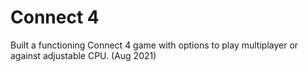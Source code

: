 # Connect 4

 Built a functioning Connect 4 game with options to play multiplayer or against adjustable CPU. (Aug 2021)
